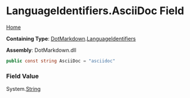<a name="_top"></a>

# LanguageIdentifiers\.AsciiDoc Field

[Home](../../../README.md#_top)

**Containing Type**: [DotMarkdown](../../README.md#_top)\.[LanguageIdentifiers](../README.md#_top)

**Assembly**: DotMarkdown\.dll

```csharp
public const string AsciiDoc = "asciidoc"
```

### Field Value

System\.[String](https://docs.microsoft.com/en-us/dotnet/api/system.string)